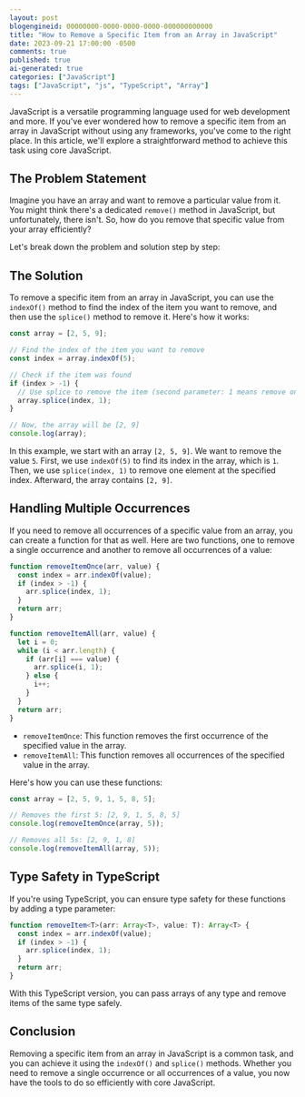 ```yaml
---
layout: post
blogengineid: 00000000-0000-0000-0000-000000000000
title: "How to Remove a Specific Item from an Array in JavaScript"
date: 2023-09-21 17:00:00 -0500
comments: true
published: true
ai-generated: true
categories: ["JavaScript"]
tags: ["JavaScript", "js", "TypeScript", "Array"]
---
```


JavaScript is a versatile programming language used for web development and more. If you've ever wondered how to remove a specific item from an array in JavaScript without using any frameworks, you've come to the right place. In this article, we'll explore a straightforward method to achieve this task using core JavaScript.

## The Problem Statement

Imagine you have an array and want to remove a particular value from it. You might think there's a dedicated `remove()` method in JavaScript, but unfortunately, there isn't. So, how do you remove that specific value from your array efficiently?

Let's break down the problem and solution step by step:

## The Solution

To remove a specific item from an array in JavaScript, you can use the `indexOf()` method to find the index of the item you want to remove, and then use the `splice()` method to remove it. Here's how it works:

```javascript
const array = [2, 5, 9];

// Find the index of the item you want to remove
const index = array.indexOf(5);

// Check if the item was found
if (index > -1) {
  // Use splice to remove the item (second parameter: 1 means remove one item)
  array.splice(index, 1);
}

// Now, the array will be [2, 9]
console.log(array);
```

In this example, we start with an array `[2, 5, 9]`. We want to remove the value `5`. First, we use `indexOf(5)` to find its index in the array, which is `1`. Then, we use `splice(index, 1)` to remove one element at the specified index. Afterward, the array contains `[2, 9]`.

## Handling Multiple Occurrences

If you need to remove all occurrences of a specific value from an array, you can create a function for that as well. Here are two functions, one to remove a single occurrence and another to remove all occurrences of a value:

```javascript
function removeItemOnce(arr, value) {
  const index = arr.indexOf(value);
  if (index > -1) {
    arr.splice(index, 1);
  }
  return arr;
}

function removeItemAll(arr, value) {
  let i = 0;
  while (i < arr.length) {
    if (arr[i] === value) {
      arr.splice(i, 1);
    } else {
      i++;
    }
  }
  return arr;
}
```

- `removeItemOnce`: This function removes the first occurrence of the specified value in the array.
- `removeItemAll`: This function removes all occurrences of the specified value in the array.

Here's how you can use these functions:

```javascript
const array = [2, 5, 9, 1, 5, 8, 5];

// Removes the first 5: [2, 9, 1, 5, 8, 5]
console.log(removeItemOnce(array, 5));

// Removes all 5s: [2, 9, 1, 8]
console.log(removeItemAll(array, 5));
```

## Type Safety in TypeScript

If you're using TypeScript, you can ensure type safety for these functions by adding a type parameter:

```typescript
function removeItem<T>(arr: Array<T>, value: T): Array<T> {
  const index = arr.indexOf(value);
  if (index > -1) {
    arr.splice(index, 1);
  }
  return arr;
}
```

With this TypeScript version, you can pass arrays of any type and remove items of the same type safely.

## Conclusion

Removing a specific item from an array in JavaScript is a common task, and you can achieve it using the `indexOf()` and `splice()` methods. Whether you need to remove a single occurrence or all occurrences of a value, you now have the tools to do so efficiently with core JavaScript.

